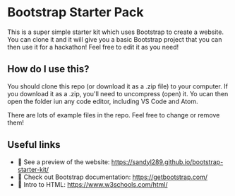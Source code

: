 # Bootstrap Starter Pack
This is a super simple starter kit which uses Bootstrap to create a website. 
You can clone it and it will give you a basic Bootstrap project that you can then use it for a hackathon! 
Feel free to edit it as you need!

## How do I use this?
You should clone this repo (or download it as a .zip file) to your computer.
If you download it as a .zip, you'll need to uncompress (open) it. Yo ucan then open the folder iun any code editor, including VS Code and Atom.

There are lots of example files in the repo. Feel free to change or remove them!

## Useful  links
- 👀 See a preview of the website: https://sandyl289.github.io/bootstrap-starter-kit/
- 📗 Check out Bootstrap documentation: https://getbootstrap.com/
- 🎉 Intro to HTML: https://www.w3schools.com/html/